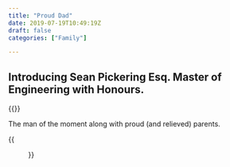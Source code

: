 ```yaml
---
title: "Proud Dad"
date: 2019-07-19T10:49:19Z
draft: false
categories: ["Family"]

---
```

## Introducing Sean Pickering Esq. Master of Engineering with Honours.

{{<youtube cu9m65IMqkU>}}

The man of the moment along with proud (and relieved) parents.

{{<figure src="../seans-graduation.jpg">}}


